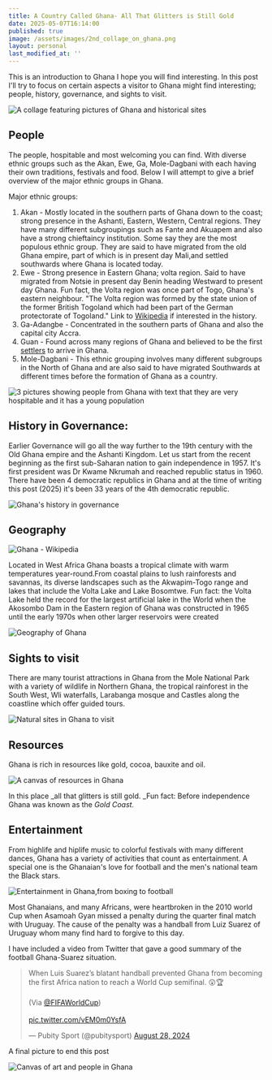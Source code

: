 ```yaml
---
title: A Country Called Ghana- All That Glitters is Still Gold
date: 2025-05-07T16:14:00
published: true
image: /assets/images/2nd_collage_on_ghana.png
layout: personal
last_modified_at: ''
---
```

This is an introduction to Ghana I hope you will find interesting. In this post I'll try to focus on certain aspects a visitor to Ghana might find interesting; people, history, governance, and sights to visit.

![A collage featuring pictures of Ghana and historical sites](/assets/images/2nd_collage_on_ghana.png "A collage featuring pictures of Ghana and historical sites")

## People

The people,  hospitable and most welcoming you can find. With diverse ethnic groups such as the Akan, Ewe, Ga, Mole-Dagbani with each having their own traditions, festivals and food. Below I will attempt to give a brief overview of the major ethnic groups in Ghana.

Major ethnic groups:

1. Akan - Mostly located in the southern parts of Ghana down to the coast;  strong presence in the Ashanti, Eastern, Western, Central regions. They have many different subgroupings such as Fante and Akuapem and also have a strong chieftaincy institution. Some say they are the most populous ethnic group. They are said to have migrated from the old Ghana empire, part of which is in present day Mali,and settled southwards where Ghana is located today.
2. Ewe - Strong presence in  Eastern Ghana; volta region. Said to have migrated from Notsie in present day Benin heading Westward to present day Ghana. Fun fact, the Volta region was once part of Togo, Ghana's eastern neighbour.  "The Volta region was formed by the state union of the former British Togoland which had been part of the German protectorate of Togoland." Link to [Wikipedia](https://en.wikipedia.org/wiki/Volta_Region) if interested in the history.
3. Ga-Adangbe - Concentrated in the southern parts of Ghana and also the capital city Accra.
4. Guan - Found across many regions of Ghana and believed to be the first [settlers](https://en.wikipedia.org/wiki/Guang_people) to arrive in Ghana.
5. Mole-Dagbani - This ethnic grouping involves many different subgroups in the North of Ghana and are also said to have migrated Southwards at different times before the formation of Ghana as a country.

![3 pictures showing people from Ghana with text that they are very hospitable and it has a young population](/assets/images/people_ghana.png "People from Ghana are very hospitable and it has a young population")

## History in Governance: 

Earlier Governance will go all the way further to the 19th century with the Old Ghana empire and the Ashanti Kingdom. Let us start from the recent beginning as the first sub-Saharan nation to gain independence in 1957. It's first president was Dr Kwame Nkrumah and reached republic status in 1960. There have been 4 democratic republics in Ghana and at the time of writing this post (2025) it's been 33 years of the 4th democratic republic.

![Ghana's history in governance](/assets/images/history_ghana.png "Ghana's history in governance")

## Geography

![Ghana - Wikipedia](/assets/images/250px-Ghana_%28orthographic_projection%29.svg.png "Ghana on a map, image credit wikipedia")

Located in West Africa Ghana boasts a tropical climate with warm temperatures year-round.From coastal plains to lush rainforests and savannas, its diverse landscapes such as the Akwapim-Togo range and lakes that include the Volta Lake and Lake Bosomtwe. Fun fact: the Volta Lake held the record for the largest artificial lake in the World when the Akosombo Dam in the Eastern region of Ghana was constructed in 1965 until the early 1970s when other larger reservoirs were created

![Geography of Ghana](/assets/images/geography_ghana.png "Geography of Ghana")

## Sights to visit

There are many tourist attractions in Ghana from the Mole National Park with a variety of wildlife in Northern Ghana, the tropical rainforest in the South West, Wli waterfalls, Larabanga mosque and Castles along the coastline which offer guided tours.

![Natural sites in Ghana to visit](/assets/images/natural_sites_ghana.png "Natural sites in Ghana to visit")

## Resources

Ghana is rich in resources like gold, cocoa, bauxite and oil.

![A  canvas of resources in Ghana](/assets/images/resources_ghana.png "A  canvas of resources in Ghana")

In this place _all that glitters is still gold. _Fun fact: Before independence Ghana was known as the _Gold Coast._

## Entertainment

From highlife and hiplife music to colorful festivals with many different dances, Ghana has a variety of activities that count as entertainment. A special one is the Ghanaian's love for football and the men's national team the Black stars. 

![Entertainment in Ghana,from boxing to football](/assets/images/entertainment_ghana.png "Entertainment in Ghana,from boxing to football")

Most Ghanaians, and many Africans, were heartbroken in the 2010 world Cup when Asamoah Gyan missed a penalty during the quarter final match with Uruguay. The cause of the penalty was a handball from Luiz Suarez of Uruguay whom many find hard to forgive to this day.

I have included a video from Twitter that gave a good summary of the football Ghana-Suarez situation.

<blockquote class="twitter-tweet" data-media-max-width="560"><p lang="en" dir="ltr">When Luis Suarez’s blatant handball prevented Ghana from becoming the first Africa nation to reach a World Cup semifinal. 😲🏆<br><br>(Via <a href="https://twitter.com/FIFAWorldCup?ref_src=twsrc%5Etfw">@FIFAWorldCup</a>)<br><br> <a href="https://t.co/vEM0m0YsfA">pic.twitter.com/vEM0m0YsfA</a></p>&mdash; Pubity Sport (@pubitysport) <a href="https://twitter.com/pubitysport/status/1828885097711579293?ref_src=twsrc%5Etfw">August 28, 2024</a></blockquote> <script async src="https://platform.twitter.com/widgets.js" charset="utf-8"></script>

A final picture to end this post

![Canvas of art and people in Ghana](/assets/images/collage_on_ghana.png "Canvas of art and people in Ghana")
